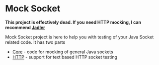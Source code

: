Mock Socket
===========

**This project is effectively dead. If you need HTTP mocking, I can recommend [Jadler](http://jadler.net)**

Mock Socket project is here to help you with testing of your Java Socket related code. It has two parts

* [Core](https://github.com/lukas-krecan/mock-socket/wiki/Core-API) - code for mocking of general Java sockets
* [HTTP](https://github.com/lukas-krecan/mock-socket/wiki/HTTP) - support for text based HTTP socket testing
